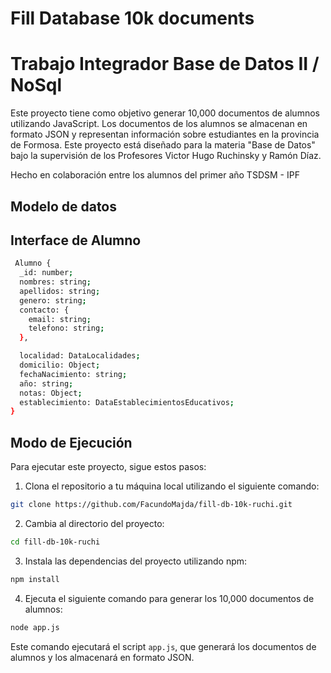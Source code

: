 # Fill Database 10k documents

# Trabajo Integrador Base de Datos II / NoSql

Este proyecto tiene como objetivo generar 10,000 documentos de alumnos utilizando JavaScript. Los documentos de los alumnos se almacenan en formato JSON y representan información sobre estudiantes en la provincia de Formosa. Este proyecto está diseñado para la materia "Base de Datos" bajo la supervisión de los Profesores Victor Hugo Ruchinsky y Ramón Díaz.

Hecho en colaboración entre los alumnos del primer año TSDSM - IPF

## Modelo de datos

## Interface de Alumno

```bash
 Alumno {
  _id: number;
  nombres: string;
  apellidos: string;
  genero: string;
  contacto: {
    email: string;
    telefono: string;
  },

  localidad: DataLocalidades;
  domicilio: Object;
  fechaNacimiento: string;
  año: string;
  notas: Object;
  establecimiento: DataEstablecimientosEducativos;
}
```

## Modo de Ejecución

Para ejecutar este proyecto, sigue estos pasos:

1. Clona el repositorio a tu máquina local utilizando el siguiente comando:

```bash
git clone https://github.com/FacundoMajda/fill-db-10k-ruchi.git
```

2. Cambia al directorio del proyecto:

```bash
cd fill-db-10k-ruchi
```

3. Instala las dependencias del proyecto utilizando npm:

```bash
npm install
```

4. Ejecuta el siguiente comando para generar los 10,000 documentos de alumnos:

```bash
node app.js
```

Este comando ejecutará el script `app.js`, que generará los documentos de alumnos y los almacenará en formato JSON.
